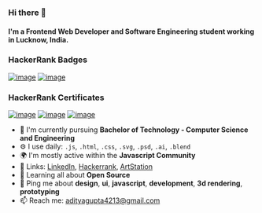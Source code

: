 ### Hi there 👋
#### I'm a Frontend Web Developer and Software Engineering student working in Lucknow, India.

### HackerRank Badges
[![image](https://res.cloudinary.com/daemonad/image/upload/v1633277631/problem-solving_level_3_stars_5_linkedin-87839cf294_e1mzny.png)](https://www.hackerrank.com/daemonad) [![image](https://raw.githubusercontent.com/nathan-abela/HackerRank-Solutions/master/Badges/10_days_of_javascript_5_star.png)](https://www.hackerrank.com/daemonad)

### HackerRank Certificates
[![image](https://res.cloudinary.com/daemonad/image/upload/v1633280574/problem_solving_basic_skill_vpnekm.png)](https://www.hackerrank.com/certificates/8697a5adafb4) [![image](https://res.cloudinary.com/daemonad/image/upload/v1633280574/python_basic_skill_fkeufg.png)](https://www.hackerrank.com/certificates/58709da73c52)
[![image](https://res.cloudinary.com/daemonad/image/upload/v1633446698/javascript_basic_skill_tsuvwj.png)](https://www.hackerrank.com/certificates/61dc4a6571cd)

- 🏢 I'm currently pursuing **Bachelor of Technology - Computer Science and Engineering**
- ⚙️ I use daily: `.js`, `.html`, `.css`, `.svg`, `.psd`, `.ai`, `.blend`
- 🌍 I'm mostly active within the **Javascript Community**
- 🔗 Links: [LinkedIn](https://www.linkedin.com/in/aditya-jayant-gupta/), [Hackerrank](https://www.hackerrank.com/daemonad), [ArtStation](https://www.artstation.com/adityajayantgupta4213)
- 🌱 Learning all about **Open Source**
- 💬 Ping me about **design**, **ui**, **javascript**, **development**, **3d rendering**, **prototyping**
- 📫 Reach me: [adityagupta4213@gmail.com](mailto:adityagupta4213@gmail.com)
